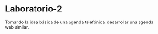 # Laboratorio-2
Tomando la idea básica de una agenda telefónica, desarrollar una agenda web similar. 
